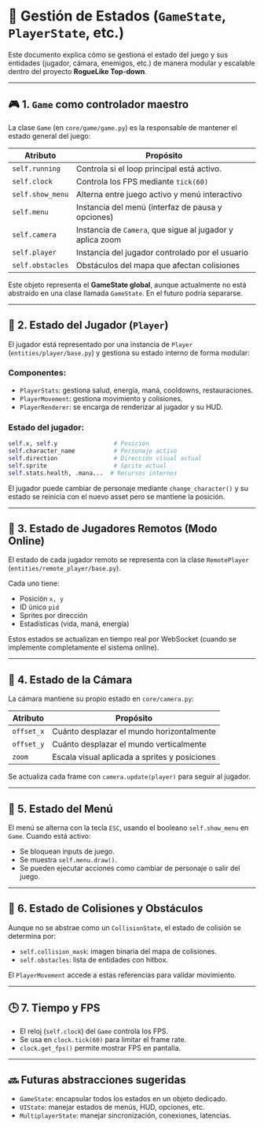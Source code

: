 # 🧠 Gestión de Estados (`GameState`, `PlayerState`, etc.)

Este documento explica cómo se gestiona el estado del juego y sus entidades (jugador, cámara, enemigos, etc.) de manera modular y escalable dentro del proyecto **RogueLike Top-down**.

---

## 🎮 1. `Game` como controlador maestro

La clase `Game` (en `core/game/game.py`) es la responsable de mantener el estado general del juego:

| Atributo         | Propósito                                                              |
|------------------|-------------------------------------------------------------------------|
| `self.running`   | Controla si el loop principal está activo.                             |
| `self.clock`     | Controla los FPS mediante `tick(60)`                                    |
| `self.show_menu` | Alterna entre juego activo y menú interactivo                          |
| `self.menu`      | Instancia del menú (interfaz de pausa y opciones)                      |
| `self.camera`    | Instancia de `Camera`, que sigue al jugador y aplica zoom               |
| `self.player`    | Instancia del jugador controlado por el usuario                         |
| `self.obstacles` | Obstáculos del mapa que afectan colisiones                             |

Este objeto representa el **GameState global**, aunque actualmente no está abstraído en una clase llamada `GameState`. En el futuro podría separarse.

---

## 👤 2. Estado del Jugador (`Player`)

El jugador está representado por una instancia de `Player` (`entities/player/base.py`) y gestiona su estado interno de forma modular:

### Componentes:
- `PlayerStats`: gestiona salud, energía, maná, cooldowns, restauraciones.
- `PlayerMovement`: gestiona movimiento y colisiones.
- `PlayerRenderer`: se encarga de renderizar al jugador y su HUD.

### Estado del jugador:
```python
self.x, self.y                # Posición
self.character_name           # Personaje activo
self.direction                # Dirección visual actual
self.sprite                   # Sprite actual
self.stats.health, .mana...  # Recursos internos
```

El jugador puede cambiar de personaje mediante `change_character()` y su estado se reinicia con el nuevo asset pero se mantiene la posición.

---

## 👾 3. Estado de Jugadores Remotos (Modo Online)

El estado de cada jugador remoto se representa con la clase `RemotePlayer` (`entities/remote_player/base.py`).

Cada uno tiene:
- Posición `x, y`
- ID único `pid`
- Sprites por dirección
- Estadísticas (vida, maná, energía)

Estos estados se actualizan en tiempo real por WebSocket (cuando se implemente completamente el sistema online).

---

## 🎥 4. Estado de la Cámara

La cámara mantiene su propio estado en `core/camera.py`:

| Atributo     | Propósito                                            |
|--------------|-----------------------------------------------------|
| `offset_x`   | Cuánto desplazar el mundo horizontalmente          |
| `offset_y`   | Cuánto desplazar el mundo verticalmente            |
| `zoom`       | Escala visual aplicada a sprites y posiciones      |

Se actualiza cada frame con `camera.update(player)` para seguir al jugador.

---

## 🔄 5. Estado del Menú

El menú se alterna con la tecla `ESC`, usando el booleano `self.show_menu` en `Game`.
Cuando está activo:
- Se bloquean inputs de juego.
- Se muestra `self.menu.draw()`.
- Se pueden ejecutar acciones como cambiar de personaje o salir del juego.

---

## 🧩 6. Estado de Colisiones y Obstáculos

Aunque no se abstrae como un `CollisionState`, el estado de colisión se determina por:
- `self.collision_mask`: imagen binaria del mapa de colisiones.
- `self.obstacles`: lista de entidades con hitbox.

El `PlayerMovement` accede a estas referencias para validar movimiento.

---

## 🕒 7. Tiempo y FPS

- El reloj (`self.clock`) del `Game` controla los FPS.
- Se usa en `clock.tick(60)` para limitar el frame rate.
- `clock.get_fps()` permite mostrar FPS en pantalla.

---

## 🔜 Futuras abstracciones sugeridas

- `GameState`: encapsular todos los estados en un objeto dedicado.
- `UIState`: manejar estados de menús, HUD, opciones, etc.
- `MultiplayerState`: manejar sincronización, conexiones, latencias.

